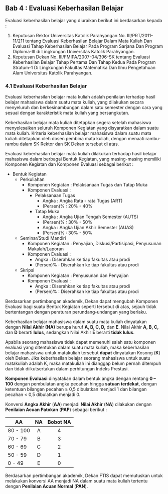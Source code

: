 ## Bab 4 : Evaluasi Keberhasilan Belajar

Evaluasi keberhasilan belajar yang diuraikan berikut ini berdasarkan kepada :

1. Keputusan Rektor Universitas Katolik Parahyangan No. III/PRT/2011-11/211 tentang Evaluasi Keberhasilan Belajar Dalam Mata Kuliah Dan Evaluasi Tahap Keberhasilan Belajar Pada Program Sarjana Dan Program Diploma-III di Lingkungan Universitas Katolik Parahyangan.
2. Keputusan Dekan No. III/FMIPA/2007-04/396-SK tentang Evaluasi Keberhasilan Belajar Tahap Pertama Dan Tahap Kedua Pada Program Stratum-1 Di Lingkungan Fakultas Matematika Dan Ilmu Pengetahuan Alam Universitas Katolik Parahyangan.

### 4.1 Evaluasi Keberhasilan Belajar

Evaluasi keberhasilan belajar mata kuliah adalah penilaian terhadap hasil belajar mahasiswa dalam suatu mata kuliah, yang dilakukan secara menyeluruh dan berkesinambungan dalam satu semester dengan cara yang sesuai dengan karakteristik mata kuliah yang bersangkutan.  

Keberhasilan belajar mata kuliah ditetapkan segera setelah mahasiswa menyelesaikan seluruh Komponen Kegiatan yang disyaratkan dalam suatu mata kuliah. Kriteria keberhasilan belajar mahasiswa dalam suatu mata kuliah ditetapkan oleh dosen pembina mata kuliah, dengan menaati rambu-rambu dalam SK Rektor dan SK Dekan tersebut di atas.  

Evaluasi keberhasilan belajar mata kuliah dilakukan terhadap hasil belajar mahasiswa dalam berbagai Bentuk Kegiatan, yang masing-masing memiliki Komponen Kegiatan dan Komponen Evaluasi sebagai berikut :  

* Bentuk Kegiatan
  * Perkuliahan
    * Komponen Kegiatan : Pelaksanaan Tugas dan Tatap Muka
    * Komponen Evaluasi :
      * Pelaksanaan Tugas
        * Angka : Angka Rata - rata Tugas (ART)
        * (Persen)% : 20% - 40%
      * Tatap Muka
        * Angka : Angka Ujian Tengah Semester (AUTS)
        * (Persen)% : 30% - 50%
        * Angka : Angka Ujian Akhir Semester (AUAS)
        * (Persen)% : 30% - 50%
  * Seminar/Studi Mandiri
    * Komponen Kegiatan : Penyajian, Diskusi/Partisipasi, Penyusunan Makalah/Laporan
    * Komponen Evaluasi :
      * Angka : Diserahkan ke tiap fakultas atau prodi
      * (Persen)% : Diserahkan ke tiap fakultas atau prodi
  * Skripsi
    * Komponen Kegiatan : Penyusunan dan Penyajian
    * Komponen Evaluasi :
      * Angka : Diserahkan ke tiap fakultas atau prodi
      * (Persen)% : Diserahkan ke tiap fakultas atau prodi

Berdasarkan pertimbangan akademik, Dekan dapat mengubah Komponen Evaluasi bagi suatu Bentuk Kegiatan seperti tersebut di atas,  sejauh tidak bertentangan dengan peraturan perundang-undangan yang berlaku.  

Keberhasilan belajar mahasiswa dalam suatu mata kuliah dinyatakan dengan **Nilai Akhir (NA)** berupa huruf **A, B, C, D,** dan **E**. Nilai Akhir **A, B, C,** dan **D** berarti **lulus**, sedangkan Nilai Akhir **E** berarti **tidak lulus**. 

Apabila seorang mahasiswa tidak dapat memenuhi salah satu komponen evaluasi yang ditentukan dalam suatu mata kuliah, maka keberhasilan belajar mahasiswa untuk matakuliah tersebut **dapat** dinyatakan Kosong (**K**) oleh Dekan. Jika keberhasilan belajar seorang mahasiswa untuk suatu matakuliah adalah K, maka matakuliah ini dianggap belum pernah ditempuh dan tidak diikutsertakan dalam perhitungan Indeks Prestasi.  

**Komponen Evaluasi** dinyatakan dalam bentuk angka dengan rentang **0 – 100** dengan pembulatan angka pecahan hingga **satuan terdekat**, dengan ketentuan bilangan pecahan ≥ 0,5 dibulatkan menjadi 1 dan bilangan pecahan < 0,5 dibulatkan menjadi 0.  

Konversi **Angka Akhir** (**AA**) menjadi **Nilai Akhir** (**NA**) dilakukan dengan **Penilaian Acuan Patokan** (**PAP**) sebagai berikut :  

| AA        | NA      | Bobot NA |
| --------- | :-----: | :------: | 
| 80 - 100  | A       |     4    |
| 70 - 79   | B       |     3    | 
| 60 - 69   | C       |     2    | 
| 50 - 59   | D       |     1    | 
| 0 - 49    | E       |     0    |  

Berdasarkan pertimbangan akademik, Dekan FTIS dapat memutuskan untuk melakukan konversi AA menjadi NA dalam suatu mata kuliah tertentu dengan **Penilaian Acuan Normal** (**PAN**).
